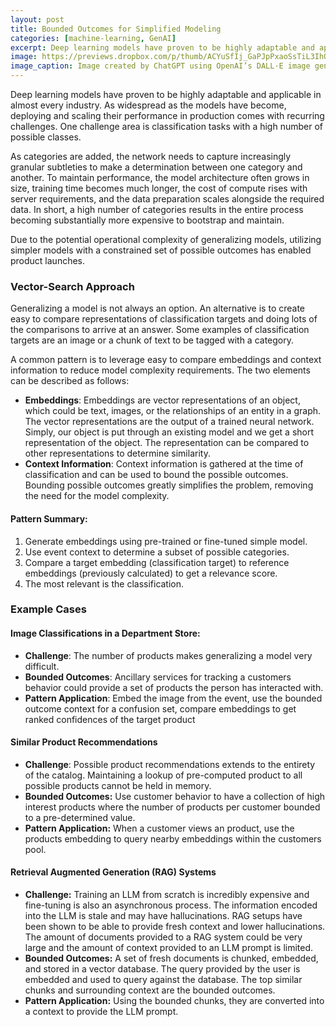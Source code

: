 ```yaml
---
layout: post
title: Bounded Outcomes for Simplified Modeling
categories: [machine-learning, GenAI]
excerpt: Deep learning models have proven to be highly adaptable and applicable in almost every industry. As widespread as the models have become, deploying and scaling their performance in production comes with recurring challenges. One challenge area is classification tasks with a high number of possible classes.
image: https://previews.dropbox.com/p/thumb/ACYuSfIj_GaPJpPxaoSsTiL3IhO9gR4qj4dkQBrlqTGVHHv8Nwu-efMVnpFioQi8MieXcoq_IGAp7xNcXGBTu83052jsBZOiqLW621n0iHm2IqHz0XswDJ83LaP0uapCFRVOX_CBJDNzD1B_CSfuDe1CzhskCNCKVI4Bcofi7IzlNJ46Pf3JEvZyGgrDrgTwZzS7OuDOTaAlmoC223n6-jBWLvauVK9agyzsR1Mj23VQzyx2CSEemeK5-iY1E8fIBEpUX9a7018fanYtnKViQLqrUJL4Ngp72VKfYn1cJfy09BqKACtNjoPxSEbWwYoYotc/p.png
image_caption: Image created by ChatGPT using OpenAI’s DALL·E image generation tool.
---
```


Deep learning models have proven to be highly adaptable and applicable in almost every industry. As widespread as the models have become, deploying and scaling their performance in production comes with recurring challenges. One challenge area is classification tasks with a high number of possible classes. 

As categories are added, the network needs to capture increasingly granular subtleties to make a determination between one category and another. To maintain performance, the model architecture often grows in size, training time becomes much longer, the cost of compute rises with server requirements, and the data preparation scales alongside the required data. In short, a high number of categories results in the entire process becoming substantially more expensive to bootstrap and maintain. 

Due to the potential operational complexity of generalizing models, utilizing simpler models with a constrained set of possible outcomes has enabled product launches.

### Vector-Search Approach

Generalizing a model is not always an option. An alternative is to create easy to compare representations of classification targets and doing lots of the comparisons to arrive at an answer. Some examples of classification targets are an image or a chunk of text to be tagged with a category.

A common pattern is to leverage easy to compare embeddings and context information to reduce model complexity requirements. The two elements can be described as follows: 
* **Embeddings**: Embeddings are vector representations of an object, which could be text, images, or the relationships of an entity in a graph. The vector representations are the output of a trained neural network. Simply, our object is put through an existing model and we get a short representation of the object. The representation can be compared to other representations to determine similarity.
* **Context Information**: Context information is gathered at the time of classification and can be used to bound the possible outcomes. Bounding possible outcomes greatly simplifies the problem, removing the need for the model complexity. 

#### Pattern Summary:

1. Generate embeddings using pre-trained or fine-tuned simple model. 
2. Use event context to determine a subset of possible categories.
3. Compare a target embedding (classification target) to reference embeddings (previously calculated) to get a relevance score.
4. The most relevant is the classification.

### Example Cases

#### Image Classifications in a Department Store:

* **Challenge**: The number of products makes generalizing a model very difficult.
* **Bounded Outcomes**: Ancillary services for tracking a customers behavior could provide a set of products the person has interacted with.
* **Pattern Application**: Embed the image from the event, use the bounded outcome context for a confusion set, compare embeddings to get ranked confidences of the target product

#### Similar Product Recommendations

* **Challenge**: Possible product recommendations extends to the entirety of the catalog. Maintaining a lookup of pre-computed product to all possible products cannot be held in memory. 
* **Bounded Outcomes:** Use customer behavior to have a collection of high interest products where the number of products per customer bounded to a pre-determined value.
* **Pattern Application:** When a customer views an product, use the products embedding to query nearby embeddings within the customers pool. 

#### Retrieval Augmented Generation (RAG) Systems

* **Challenge:** Training an LLM from scratch is incredibly expensive and fine-tuning is also an asynchronous process. The information encoded into the LLM is stale and may have hallucinations. RAG setups have been shown to be able to provide fresh context and lower hallucinations. The amount of documents provided to a RAG system could be very large and the amount of context provided to an LLM prompt is limited.
* **Bounded Outcomes:** A set of fresh documents is chunked, embedded, and stored in a vector database. The query provided by the user is embedded and used to query against the database. The top similar chunks and surrounding context are the bounded outcomes.
* **Pattern Application:** Using the bounded chunks, they are converted into a context to provide the LLM prompt. 
